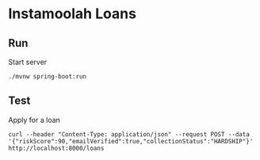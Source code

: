 # Instamoolah Loans

## Run
Start server
```
./mvnw spring-boot:run
```
## Test
Apply for a loan
```
curl --header "Content-Type: application/json" --request POST --data '{"riskScore":90,"emailVerified":true,"collectionStatus":"HARDSHIP"}' http://localhost:8000/loans
```
